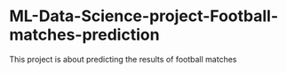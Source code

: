 # ML-Data-Science-project-Football-matches-prediction
This project is about predicting the results of football matches
